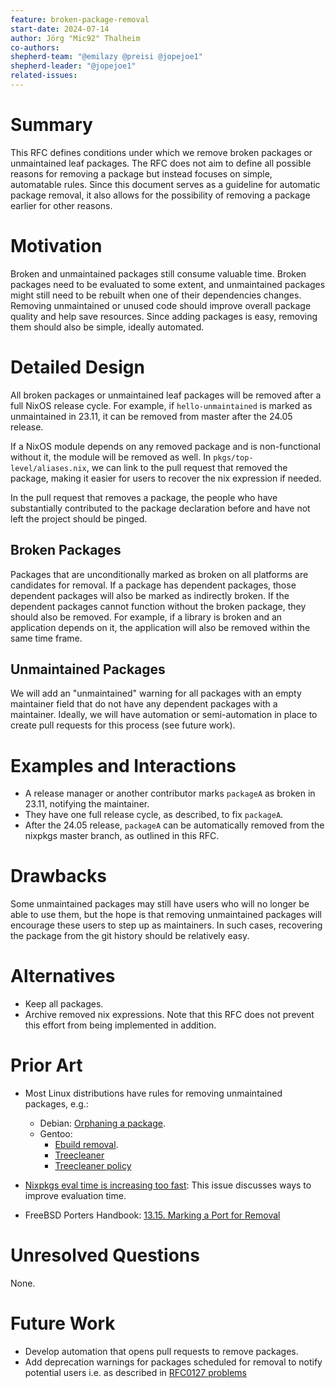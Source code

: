 ```yaml
---
feature: broken-package-removal
start-date: 2024-07-14
author: Jörg "Mic92" Thalheim
co-authors:
shepherd-team: "@emilazy @preisi @jopejoe1"
shepherd-leader: "@jopejoe1"
related-issues:
---
```


# Summary

[summary]: #summary

This RFC defines conditions under which we remove broken packages or unmaintained leaf packages.
The RFC does not aim to define all possible reasons for removing a package but instead focuses on simple, automatable rules.
Since this document serves as a guideline for automatic package removal, it also allows for the possibility of removing a package earlier for other reasons.

# Motivation

[motivation]: #motivation

Broken and unmaintained packages still consume valuable time.
Broken packages need to be evaluated to some extent, and unmaintained packages might still need to be rebuilt when one of their dependencies changes.
Removing unmaintained or unused code should improve overall package quality and help save resources.
Since adding packages is easy, removing them should also be simple, ideally automated.

# Detailed Design

[design]: #detailed-design

All broken packages or unmaintained leaf packages will be removed after a full NixOS release cycle.
For example, if `hello-unmaintained` is marked as unmaintained in 23.11, it can be removed from master after the 24.05 release.

If a NixOS module depends on any removed package and is non-functional without it, the module will be removed as well.
In `pkgs/top-level/aliases.nix`, we can link to the pull request that removed the package, making it easier for users to recover the nix expression if needed.

In the pull request that removes a package, the people who have substantially contributed to the package declaration before and have not left the project should be pinged.

## Broken Packages

Packages that are unconditionally marked as broken on all platforms are candidates for removal.
If a package has dependent packages, those dependent packages will also be marked as indirectly broken.
If the dependent packages cannot function without the broken package, they should also be removed.
For example, if a library is broken and an application depends on it, the application will also be removed within the same time frame.

## Unmaintained Packages

We will add an "unmaintained" warning for all packages with an empty maintainer field that do not have any dependent packages with a maintainer.
Ideally, we will have automation or semi-automation in place to create pull requests for this process (see future work).

# Examples and Interactions

[examples-and-interactions]: #examples-and-interactions

- A release manager or another contributor marks `packageA` as broken in 23.11, notifying the maintainer.
- They have one full release cycle, as described, to fix `packageA`.
- After the 24.05 release, `packageA` can be automatically removed from the nixpkgs master branch, as outlined in this RFC.

# Drawbacks

[drawbacks]: #drawbacks

Some unmaintained packages may still have users who will no longer be able to use them, but the hope is that removing unmaintained packages will encourage these users to step up as maintainers.
In such cases, recovering the package from the git history should be relatively easy.

# Alternatives

[alternatives]: #alternatives

- Keep all packages.
- Archive removed nix expressions. Note that this RFC does not prevent this effort from being implemented in addition.

# Prior Art

[prior-art]: #prior-art

- Most Linux distributions have rules for removing unmaintained packages, e.g.:
  - Debian: [Orphaning a package](https://www.debian.org/doc/manuals/developers-reference/developers-reference.en.html#orphaning-a-package).
  - Gentoo:
    - [Ebuild removal](https://devmanual.gentoo.org/ebuild-maintenance/removal/index.html).
    - [Treecleaner](https://wiki.gentoo.org/wiki/Project:Treecleaner)
    - [Treecleaner policy](https://wiki.gentoo.org/wiki/Project:Treecleaner/Policy)
 
- [Nixpkgs eval time is increasing too fast](https://github.com/NixOS/nixpkgs/issues/320528): This issue discusses ways to improve evaluation time.
- FreeBSD Porters Handbook: [13.15. Marking a Port for Removal](https://docs.freebsd.org/en/books/porters-handbook/book/#dads-deprecated)

# Unresolved Questions

[unresolved]: #unresolved-questions

None.

# Future Work

[future]: #future-work

- Develop automation that opens pull requests to remove packages.
- Add deprecation warnings for packages scheduled for removal to notify potential users i.e. as described in [RFC0127 problems](https://github.com/NixOS/rfcs/blob/master/rfcs/0127-issues-warnings.md)
